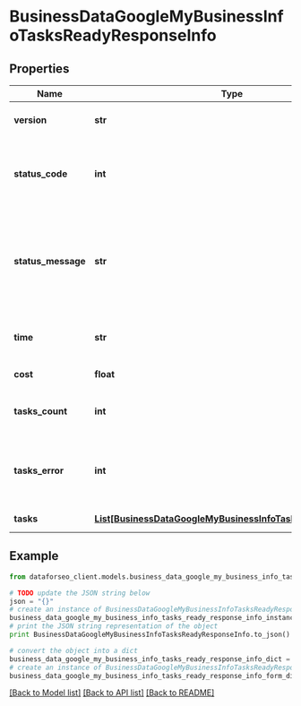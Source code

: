 # BusinessDataGoogleMyBusinessInfoTasksReadyResponseInfo


## Properties

Name | Type | Description | Notes
------------ | ------------- | ------------- | -------------
**version** | **str** | the current version of the API | [optional] 
**status_code** | **int** | general status code you can find the full list of the response codes here | [optional] 
**status_message** | **str** | general informational message you can find the full list of general informational messages here | [optional] 
**time** | **str** | total execution time, seconds | [optional] 
**cost** | **float** | total tasks cost, USD | [optional] 
**tasks_count** | **int** | the number of tasks in the tasks array | [optional] 
**tasks_error** | **int** | the number of tasks in the tasks array returned with an error | [optional] 
**tasks** | [**List[BusinessDataGoogleMyBusinessInfoTasksReadyTaskInfo]**](BusinessDataGoogleMyBusinessInfoTasksReadyTaskInfo.md) | array of tasks | [optional] 

## Example

```python
from dataforseo_client.models.business_data_google_my_business_info_tasks_ready_response_info import BusinessDataGoogleMyBusinessInfoTasksReadyResponseInfo

# TODO update the JSON string below
json = "{}"
# create an instance of BusinessDataGoogleMyBusinessInfoTasksReadyResponseInfo from a JSON string
business_data_google_my_business_info_tasks_ready_response_info_instance = BusinessDataGoogleMyBusinessInfoTasksReadyResponseInfo.from_json(json)
# print the JSON string representation of the object
print BusinessDataGoogleMyBusinessInfoTasksReadyResponseInfo.to_json()

# convert the object into a dict
business_data_google_my_business_info_tasks_ready_response_info_dict = business_data_google_my_business_info_tasks_ready_response_info_instance.to_dict()
# create an instance of BusinessDataGoogleMyBusinessInfoTasksReadyResponseInfo from a dict
business_data_google_my_business_info_tasks_ready_response_info_form_dict = business_data_google_my_business_info_tasks_ready_response_info.from_dict(business_data_google_my_business_info_tasks_ready_response_info_dict)
```
[[Back to Model list]](../README.md#documentation-for-models) [[Back to API list]](../README.md#documentation-for-api-endpoints) [[Back to README]](../README.md)


